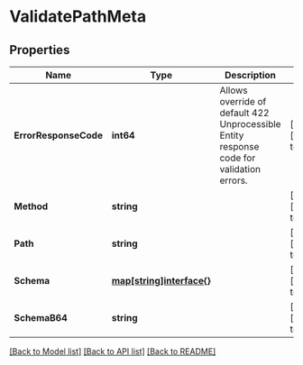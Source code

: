 # ValidatePathMeta

## Properties
Name | Type | Description | Notes
------------ | ------------- | ------------- | -------------
**ErrorResponseCode** | **int64** | Allows override of default 422 Unprocessible Entity response code for validation errors. | [optional] [default to null]
**Method** | **string** |  | [optional] [default to null]
**Path** | **string** |  | [optional] [default to null]
**Schema** | [**map[string]interface{}**](interface{}.md) |  | [optional] [default to null]
**SchemaB64** | **string** |  | [optional] [default to null]

[[Back to Model list]](../README.md#documentation-for-models) [[Back to API list]](../README.md#documentation-for-api-endpoints) [[Back to README]](../README.md)

